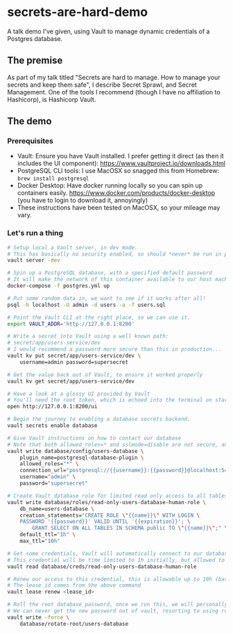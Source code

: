 # secrets-are-hard-demo
A talk demo I've given, using Vault to manage dynamic credentials of a Postgres database.

## The premise

As part of my talk titled "Secrets are hard to manage. How to manage your secrets and keep them safe", I describe Secret Sprawl, and Secret Management. One of the tools I recommend (though I have no affiliation to Hashicorp), is Hashicorp Vault.

## The demo

### Prerequisites 
* Vault: Ensure you have Vault installed. I prefer getting it direct (as then it includes the UI component): https://www.vaultproject.io/downloads.html
* PostgreSQL CLI tools: I use MacOSX so snagged this from Homebrew: `brew install postgresql`
* Docker Desktop: Have docker running locally so you can spin up containers easily. https://www.docker.com/products/docker-desktop (you have to login to download it, annoyingly)
* These instructions have been tested on MacOSX, so your mileage may vary.

### Let's run a thing

```bash
# Setup local a Vault server, in dev mode.
# This has basically no security enabled, so should *never* be run in prod.
vault server -dev

# Spin up a PostgreSQL database, with a specified default password
# It will make the network of this container available to our host machine too.
docker-compose -f postgres.yml up

# Put some random data in, we want to see if it works after all!
psql -h localhost -U admin -d users -a -f users.sql

# Point the Vault CLI at the right place, so we can use it.
export VAULT_ADDR='http://127.0.0.1:8200'

# Write a secret into Vault using a well known path:
# secret/app/users-service/dev
# I would recommend a password more secure than this in production...
vault kv put secret/app/users-service/dev \
    username=admin password=supersecret

# Get the value back out of Vault, to ensure it worked properly
vault kv get secret/app/users-service/dev

# Have a look at a glossy UI provided by Vault
# You'll need the root token, which is echoed into the terminal on starting the vault server
open http://127.0.0.1:8200/ui

# Begin the journey to enabling a database secrets backend.
vault secrets enable database

# Give Vault instructions on how to contact our database
# Note that both allowed_roles=* and sslmode=disable are not secure, and both should not be used in production.
vault write database/config/users-database \
    plugin_name=postgresql-database-plugin \
    allowed_roles="*" \
    connection_url="postgresql://{{username}}:{{password}}@localhost:5432/users?sslmode=disable" \
    username="admin" \
    password="supersecret"

# Create Vault database role for limited read only access to all tables
vault write database/roles/read-only-users-database-human-role \
    db_name=users-database \
    creation_statements="CREATE ROLE \"{{name}}\" WITH LOGIN \
    PASSWORD '{{password}}' VALID UNTIL '{{expiration}}'; \
        GRANT SELECT ON ALL TABLES IN SCHEMA public TO \"{{name}}\";" \
    default_ttl="1h" \
    max_ttl="10h"

# Get some credentials, Vault will automatically connect to our database, then create a brand new username and password for us
# This credential will be time limited to 1h initially, but allowed to renew the lease for up to 10h.
vault read database/creds/read-only-users-database-human-role 

# Renew our access to this credential, this is allowable up to 10h (based on our configuration) and will fail after 10h have passed.
# The lease_id comes from the above command
vault lease renew <lease_id>

# Roll the root database password, once we run this, we will personally lose root access to our own database
# We can never get the new password out of vault, resorting to using role only. This means no human eyes will ever be able to see this credential.
vault write -force \
    database/rotate-root/users-database
```

